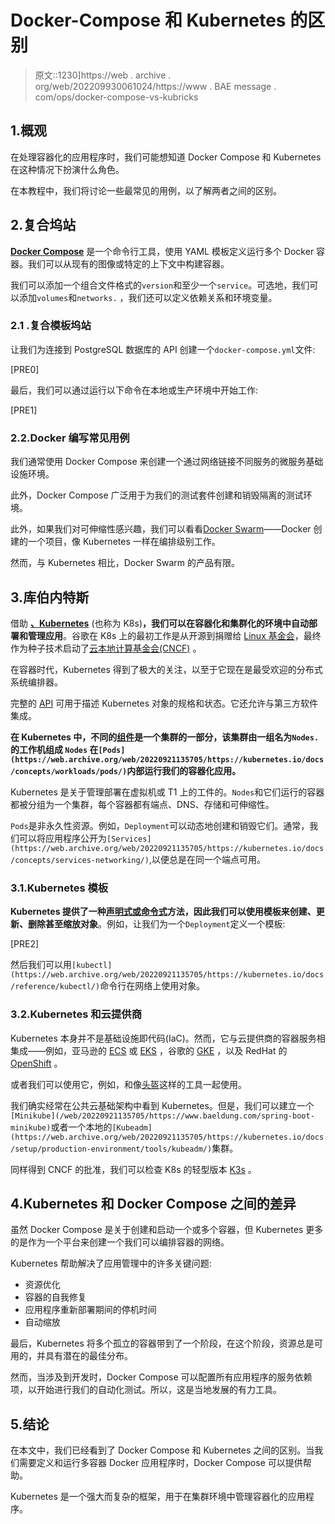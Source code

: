 # Docker-Compose 和 Kubernetes 的区别

> 原文::1230]https://web . archive . org/web/202209930061024/https://www . BAE message . com/ops/docker-compose-vs-kubricks

## 1.概观

在处理容器化的应用程序时，我们可能想知道 Docker Compose 和 Kubernetes 在这种情况下扮演什么角色。

在本教程中，我们将讨论一些最常见的用例，以了解两者之间的区别。

## 2.复合坞站

**[Docker Compose](/web/20220921135705/https://www.baeldung.com/ops/docker-compose)** 是一个命令行工具，使用 YAML 模板定义运行多个 Docker 容器。我们可以从现有的图像或特定的上下文中构建容器。

我们可以添加一个组合文件格式的`version`和至少一个`service`。可选地，我们可以添加`volumes`和`networks.` ，我们还可以定义依赖关系和环境变量。

### 2.1 .复合模板坞站

让我们为连接到 PostgreSQL 数据库的 API 创建一个`docker-compose.yml`文件:

[PRE0]

最后，我们可以通过运行以下命令在本地或生产环境中开始工作:

[PRE1]

### 2.2.Docker 编写常见用例

我们通常使用 Docker Compose 来创建一个通过网络链接不同服务的微服务基础设施环境。

此外，Docker Compose 广泛用于为我们的测试套件创建和销毁隔离的测试环境。

此外，如果我们对可伸缩性感兴趣，我们可以看看[Docker Swarm](https://web.archive.org/web/20220921135705/https://docs.docker.com/engine/swarm/)——Docker 创建的一个项目，像 Kubernetes 一样在编排级别工作。

然而，与 Kubernetes 相比，Docker Swarm 的产品有限。

## 3.库伯内特斯

借助 [**、Kubernetes**](https://web.archive.org/web/20220921135705/https://kubernetes.io/docs/home/) (也称为 K8s)**，我们可以在容器化和集群化的环境中自动部署和管理应用**。谷歌在 K8s 上的最初工作是从开源到捐赠给 [Linux 基金会](https://web.archive.org/web/20220921135705/https://www.linuxfoundation.org/)，最终作为种子技术启动了[云本地计算基金会(CNCF)](https://web.archive.org/web/20220921135705/https://www.cncf.io/) 。

在容器时代，Kubernetes 得到了极大的关注，以至于它现在是最受欢迎的分布式系统编排器。

完整的 [API](https://web.archive.org/web/20220921135705/https://kubernetes.io/docs/concepts/overview/kubernetes-api/) 可用于描述 Kubernetes 对象的规格和状态。它还允许与第三方软件集成。

**在 Kubernetes 中，不同的[组件](https://web.archive.org/web/20220921135705/https://kubernetes.io/docs/concepts/overview/components/)是一个集群的一部分，该集群由一组名为`Nodes.` 的工作机组成 `Nodes` 在`[Pods](https://web.archive.org/web/20220921135705/https://kubernetes.io/docs/concepts/workloads/pods/)`内部运行我们的容器化应用。**

Kubernetes 是关于管理部署在虚拟机或 T1 上的工件的。`Nodes`和它们运行的容器都被分组为一个集群，每个容器都有端点、DNS、存储和可伸缩性。

`Pods`是非永久性资源。例如，`Deployment`可以动态地创建和销毁它们。通常，我们可以将应用程序公开为`[Services](https://web.archive.org/web/20220921135705/https://kubernetes.io/docs/concepts/services-networking/)`,以便总是在同一个端点可用。

### 3.1.Kubernetes 模板

**Kubernetes 提供了一种[声明式或命令式](https://web.archive.org/web/20220921135705/https://kubernetes.io/docs/tasks/manage-kubernetes-objects/)方法，因此我们可以使用模板来创建、更新、删除甚至缩放对象**。例如，让我们为一个`Deployment`定义一个模板:

[PRE2]

然后我们可以用`[kubectl](https://web.archive.org/web/20220921135705/https://kubernetes.io/docs/reference/kubectl/)`命令行在网络上使用对象。

### 3.2.Kubernetes 和云提供商

Kubernetes 本身并不是基础设施即代码(IaC)。然而，它与云提供商的容器服务相集成——例如，亚马逊的 [ECS](https://web.archive.org/web/20220921135705/https://aws.amazon.com/ecs/) 或 [EKS](https://web.archive.org/web/20220921135705/https://aws.amazon.com/eks/) ，谷歌的 [GKE](https://web.archive.org/web/20220921135705/https://cloud.google.com/kubernetes-engine) ，以及 RedHat 的 [OpenShift](https://web.archive.org/web/20220921135705/https://www.redhat.com/en/technologies/cloud-computing/openshift) 。

或者我们可以使用它，例如，和像[头盔](/web/20220921135705/https://www.baeldung.com/ops/kubernetes-helm)这样的工具一起使用。

我们确实经常在公共云基础架构中看到 Kubernetes。但是，我们可以建立一个`[Minikube](/web/20220921135705/https://www.baeldung.com/spring-boot-minikube)`或者一个本地的`[Kubeadm](https://web.archive.org/web/20220921135705/https://kubernetes.io/docs/setup/production-environment/tools/kubeadm/)`集群。

同样得到 CNCF 的批准，我们可以检查 K8s 的轻型版本 [K3s](https://web.archive.org/web/20220921135705/https://k3s.io/) 。

## 4.Kubernetes 和 Docker Compose 之间的差异

虽然 Docker Compose 是关于创建和启动一个或多个容器，但 Kubernetes 更多的是作为一个平台来创建一个我们可以编排容器的网络。

Kubernetes 帮助解决了应用管理中的许多关键问题:

*   资源优化
*   容器的自我修复
*   应用程序重新部署期间的停机时间
*   自动缩放

最后，Kubernetes 将多个孤立的容器带到了一个阶段，在这个阶段，资源总是可用的，并具有潜在的最佳分布。

然而，当涉及到开发时，Docker Compose 可以配置所有应用程序的服务依赖项，以开始进行我们的自动化测试。所以，这是当地发展的有力工具。

## 5.结论

在本文中，我们已经看到了 Docker Compose 和 Kubernetes 之间的区别。当我们需要定义和运行多容器 Docker 应用程序时，Docker Compose 可以提供帮助。

Kubernetes 是一个强大而复杂的框架，用于在集群环境中管理容器化的应用程序。